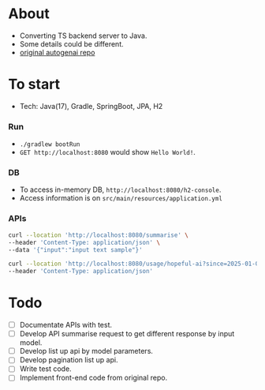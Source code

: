 # About
- Converting TS backend server to Java.
- Some details could be different.
- [original autogenai repo](https://github.com/autogenai/typescript-interview)

# To start
- Tech: Java(17), Gradle, SpringBoot, JPA, H2 
### Run
- `./gradlew bootRun`
- `GET http://localhost:8080` would show `Hello World!`.
### DB
- To access in-memory DB, `http://localhost:8080/h2-console`.
- Access information is on `src/main/resources/application.yml`
### APIs
```bash
curl --location 'http://localhost:8080/summarise' \
--header 'Content-Type: application/json' \
--data '{"input":"input text sample"}'
```

```bash
curl --location 'http://localhost:8080/usage/hopeful-ai?since=2025-01-01' \
--header 'Content-Type: application/json'
```

# Todo
- [ ] Documentate APIs with test.
- [ ] Develop API summarise request to get different response by input model.
- [ ] Develop list up api by model parameters.
- [ ] Develop pagination list up api.
- [ ] Write test code.
- [ ] Implement front-end code from original repo. 
